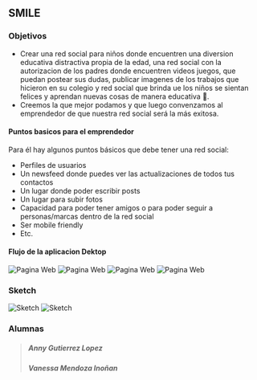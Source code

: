 ## SMILE

### Objetivos

+ Crear una red social para niños donde encuentren una diversion educativa distractiva propia de la edad, una red social con la autorizacion de los padres donde encuentren videos juegos, que puedan postear sus dudas, publicar imagenes de los trabajos que hicieron en su colegio y red social que brinda ue los niños se sientan felices y aprendan nuevas cosas de manera educativa :slightly_smiling_face:. 
+ Creemos la que mejor podamos y que luego  convenzamos al emprendedor de que nuestra red social será la más exitosa.

#### Puntos basicos para el emprendedor

Para él hay algunos puntos básicos que debe tener una red social:
+ Perfiles de usuarios
+ Un newsfeed donde puedes ver las actualizaciones de todos tus contactos
+ Un lugar donde poder escribir posts
+ Un lugar para subir fotos
+ Capacidad para poder tener amigos o para poder seguir a personas/marcas dentro de la red social
+ Ser mobile friendly
+ Etc.
#### Flujo de la aplicacion Dektop
![Pagina Web](https://github.com/vaneshita/smile-social-network/raw/master/assets/img/desktop.gif "Gifs-smile")
![Pagina Web](https://github.com/vaneshita/smile-social-network/raw/master/assets/img/sign-up.gif "Gifs-smile")
![Pagina Web](https://github.com/vaneshita/smile-social-network/raw/master/assets/img/log-in.gif "Gifs-smile")
![Pagina Web](https://github.com/vaneshita/smile-social-network/raw/master/assets/img/account.gif "Gifs-smile")

### **Sketch**
![Sketch](https://github.com/vaneshita/smile-social-network/raw/master/assets/img/sketch-1.png "sketch")
![Sketch](https://github.com/vaneshita/smile-social-network/raw/master/assets/img/sketch2.png "sketch")

### **Alumnas**

>##### Anny Gutierrez Lopez
>##### Vanessa Mendoza Inoñan